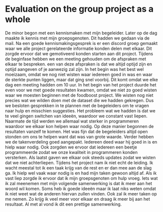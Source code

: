 # Evaluation on the group project as a whole

De minor begon met een kennismaken met mijn begeleider. Later op de dag maakte ik kennis met mijn groepsgenoten. Dit hadden we gedaan via de mail. Na een goede kennismakingsgesprek is er een discord groep gemaakt waar we alle project gerelateerde informatie konden delen met elkaar. Dit zorgde ervoor dat we gemotiveerd konden starten aan dit project.
Tijdens de beginfase hebben we een meeting gehouden om de afspraken met elkaar te bespreken. een van deze afspraken is dat we altijd optijd zijn en optijd aangeven of je aanwezig zal zijn. In het begin was het best wel moeizaam, omdat we nog niet wisten waar iedereen goed in was en waar de sterkte punten liggen, maar dat ging snel voorbij. Dit komt omdat we elke dag een meeting hadden om 10 uur.
In het begin van het project duurde het even voor we met goede resultaten kwamen, omdat we niet zo goed wisten waar we moesten beginnen met de foodboost project. We wisten nog niet precies wat we wilden doen met de dataset die we hadden gekregen. Dus we besloten gesprekken in te plannen met de begeleiders om te vragen naar hulp en misschien suggesties. Het probleem wat we hadden is dat we te veel gingen switchen van ideeën, waardoor we constant vast liepen. Naarmate de tijd werden we allemaal wat sterker in programmeren waardoor we elkaar kon helpen waar nodig. Op deze manier begonnen de resultaten vanzelf te komen. Het was fijn dat de begeleiders altijd open stonden om ons te helpen want dat was van grote waarde.
Verder hebben we de takenverdeling goed aangepakt. Iedereen deed waar hij goed in is en hielp waar nodig. Ook zorgden we ervoor dat iedereen een beetje programmeerde zodat we onze kwaliteit in programmeren konden versterken. Als laatst gaven we elkaar ook steeds updates zodat we wisten dat we niet achterliepen.
Tijdens het project nam ik niet echt de leiding. Ik wacht meestal tot ik een taak krijg van de rest en er dan mee aan de slag ga. Ik hielp wel vaak waar nodig is en had mijn taken gewoon altijd af. Als ik vast liep zorgde ik ervoor dat ik mijn groepsgenoten om hulp vroeg.
Iets wat ik zal meenemen met mijn volgende samenwerking is dat ik meer aan het woord wil komen. Soms heb ik goede ideeën maar ik laat niks weten omdat ik niet weet wat de anderen hiervan zullen vinden. Ook zal ik meer taken op me nemen. Zo krijg ik veel meer voor elkaar en draag ik meer bij aan het resultaat. Al met al vond ik dit een prettige samenwerking.
